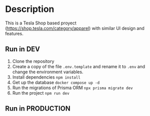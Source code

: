 # Description
This is a Tesla Shop based proyect (https://shop.tesla.com/category/apparel) with similar UI design and features.

## Run in DEV

1. Clone the repository
2. Create a copy of the file ```.env.template``` and rename it to ```.env``` and change the environment variables.
3. Install dependencies ``` npm install ```
4. Get up the database ```docker compose up -d```
5. Run the migrations of Prisma ORM ```npx prisma migrate dev``` 
6. Run the project ``` npm run dev ```

## Run in PRODUCTION